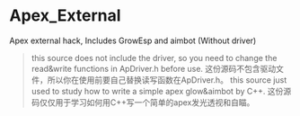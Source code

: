 # Apex_External
Apex external hack, Includes GrowEsp and aimbot (Without driver)
> this source does not include the driver, so you need to change the read&write functions in ApDriver.h before use.
> 这份源码不包含驱动文件，所以你在使用前要自己替换读写函数在ApDriver.h。
> this source just used to study how to write a simple apex glow&aimbot by C++.
> 这份源码仅仅用于学习如何用C++写一个简单的apex发光透视和自瞄。
